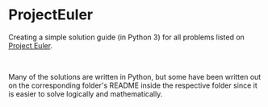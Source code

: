 # ProjectEuler

Creating a simple solution guide (in Python 3) for all problems listed on [Project Euler](https://projecteuler.net/about).

<br/>

Many of the solutions are written in Python, but some have been written out on the corresponding folder's README inside the respective folder since it is easier to solve logically and mathematically.